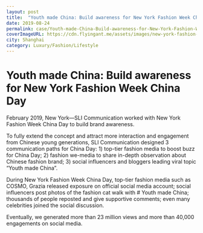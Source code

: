 ```yaml
---
layout: post
title:  "Youth made China: Build awareness for New York Fashion Week China Day"
date: 2019-08-24
permalink: case/Youth-made-China-Build-awareness-for-New-York-Fashion-Week-China-Day
coverImageURL: https://cdn.flyingant.me/assets/images/new-york-fashion-week/image-1.jpg
city: Shanghai
category: Luxury/Fashion/Lifestyle
---
```

<h1>Youth made China: Build awareness for New York Fashion Week China Day</h1>
<div class='carousel'>
  <div class='item'>
    <div style="background: url('https://cdn.flyingant.me/assets/images/new-york-fashion-week/image-1.jpg');background-size: contain;background-repeat: no-repeat;background-position: center;"></div>
  </div>
  <div class='item'>
    <div style="background: url('https://cdn.flyingant.me/assets/images/new-york-fashion-week/image-2.jpg');background-size: contain;background-repeat: no-repeat;background-position: center;"></div>
  </div>
  <div class='item'>
    <div style="background: url('https://cdn.flyingant.me/assets/images/new-york-fashion-week/image-3.jpg');background-size: contain;background-repeat: no-repeat;background-position: center;"></div>
  </div>
  <div class='item'>
    <div style="background: url('https://cdn.flyingant.me/assets/images/new-york-fashion-week/image-4.jpg');background-size: contain;background-repeat: no-repeat;background-position: center;"></div>
  </div>
  <div class='item'>
    <div style="background: url('https://cdn.flyingant.me/assets/images/new-york-fashion-week/image-5.jpg');background-size: contain;background-repeat: no-repeat;background-position: center;"></div>
  </div>
  <div class='item'>
    <div style="background: url('https://cdn.flyingant.me/assets/images/new-york-fashion-week/image-6.jpg');background-size: contain;background-repeat: no-repeat;background-position: center;"></div>
  </div>
  <div class='item'>
    <div style="background: url('https://cdn.flyingant.me/assets/images/new-york-fashion-week/image-7.jpg');background-size: contain;background-repeat: no-repeat;background-position: center;"></div>
  </div>
  <div class='item'>
    <div style="background: url('https://cdn.flyingant.me/assets/images/new-york-fashion-week/image-8.jpg');background-size: contain;background-repeat: no-repeat;background-position: center;"></div>
  </div>
  <div class='item'>
    <div style="background: url('https://cdn.flyingant.me/assets/images/new-york-fashion-week/image-9.jpg');background-size: contain;background-repeat: no-repeat;background-position: center;"></div>
  </div>
  <div class='item'>
    <div style="background: url('https://cdn.flyingant.me/assets/images/new-york-fashion-week/image-10.jpg');background-size: contain;background-repeat: no-repeat;background-position: center;"></div>
  </div>
</div>
<p>
February 2019, New York—SLI Communication worked with New York Fashion Week China Day to build brand awareness.
</p>
<p>
To fully extend the concept and attract more interaction and engagement from Chinese young generations, SLI Communication designed 3 communication paths for China Day: 1) top-tier fashion media to boost buzz for China Day; 2) fashion we-media to share in-depth observation about Chinese fashion brand; 3) social influencers and bloggers leading viral topic “Youth made China”.
</p>
<p>
During New York Fashion Week China Day, top-tier fashion media such as COSMO, Grazia released exposure on official social media account; social influencers post photos of the fashion cat walk with # Youth made China; thousands of people reposted and give supportive comments; even many celebrities joined the social discussion. 
</p>
<p>
Eventually, we generated more than 23 million views and more than 40,000 engagements on social media.
</p>
